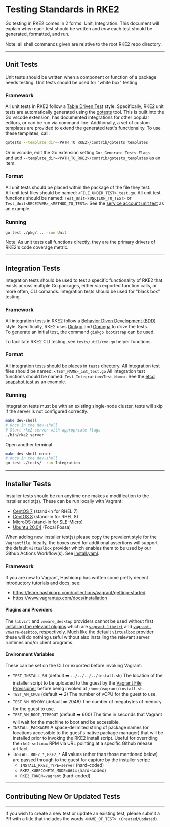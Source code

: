 # Testing Standards in RKE2

Go testing in RKE2 comes in 2 forms: Unit, Integration. This document will 
explain *when* each test should be written and *how* each test should be
generated, formatted, and run.

Note: all shell commands given are relative to the root RKE2 repo directory.

___

## Unit Tests

Unit tests should be written when a component or function of a package needs testing.
Unit tests should be used for "white box" testing.

### Framework

All unit tests in RKE2 follow a [Table Driven Test](https://github.com/golang/go/wiki/TableDrivenTests) style.
Specifically, RKE2 unit tests are automatically generated using the [gotests](https://github.com/cweill/gotests) tool.
This is built into the Go vscode extension, has documented integrations for other popular editors, or can be run via
command line. Additionally, a set of custom templates are provided to extend the generated test's functionality.
To use these templates, call:

```bash
gotests --template_dir=<PATH_TO_RKE2>/contrib/gotests_templates
```

Or in vscode, edit the Go extension setting `Go: Generate Tests Flags`  
and add `--template_dir=<PATH_TO_RKE2>/contrib/gotests_templates` as an item.

### Format

All unit tests should be placed within the package of the file they test.  
All unit test files should be named: `<FILE_UNDER_TEST>_test.go`.
All unit test functions should be named: `Test_Unit<FUNCTION_TO_TEST>` or `Test_Unit<RECEIVER>_<METHOD_TO_TEST>`.
See the [service account unit test](https://github.com/rancher/rke2/blob/master/pkg/rke2/serviceaccount_test.go) as an example.

### Running

```bash
go test ./pkg/... -run Unit
```

Note: As unit tests call functions directly, they are the primary drivers of RKE2's code coverage metric.

___

## Integration Tests

Integration tests should be used to test a specific functionality of RKE2 that exists across multiple Go packages,
either via exported function calls, or more often, CLI comands. Integration tests should be used for "black box"
testing. 

### Framework

All integration tests in RKE2 follow a [Behavior Diven Development (BDD)](https://en.wikipedia.org/wiki/Behavior-driven_development) style.
Specifically, RKE2 uses [Ginkgo](https://onsi.github.io/ginkgo/) and [Gomega](https://onsi.github.io/gomega/) to drive the tests.  
To generate an initial test, the command `ginkgo bootstrap` can be used.

To facilitate RKE2 CLI testing, see `tests/util/cmd.go` helper functions.

### Format

All integration tests should be places in `tests` directory.
All integration test files should be named: `<TEST_NAME>_int_test.go`
All integration test functions should be named: `Test_Integration<Test_Name>`.
See the [etcd snapshot test](https://github.com/rancher/rke2/blob/master/tests/etcd_int_test.go) as an example.

### Running

Integration tests must be with an existing single-node cluster, tests will skip if the server is not configured correctly.
```bash
make dev-shell
# Once in the dev-shell
# Start rke2 server with appropriate flags
./bin/rke2 server 
```
Open another terminal
```bash
make dev-shell-enter
# once in the dev-shell
go test ./tests/ -run Integration
```
___

## Installer Tests

Installer tests should be run anytime one makes a modification to the installer script(s).
These can be run locally with Vagrant:
- [CentOS 7](../tests/vagrant/install/centos7) (stand-in for RHEL 7)
- [CentOS 8](../tests/vagrant/install/centos8) (stand-in for RHEL 8)
- [MicroOS](../tests/vagrant/install/microos) (stand-in for SLE-Micro)
- [Ubuntu 20.04](../tests/vagrant/install/ubuntu-focal) (Focal Fossa)

When adding new installer test(s) please copy the prevalent style for the `Vagrantfile`.
Ideally, the boxes used for additional assertions will support the default `virtualbox` provider which
enables them to be used by our Github Actions Workflow(s). See [install.yaml](../.github/workflows/install.yaml).

### Framework

If you are new to Vagrant, Hashicorp has written some pretty decent introductory tutorials and docs, see:
- https://learn.hashicorp.com/collections/vagrant/getting-started
- https://www.vagrantup.com/docs/installation

#### Plugins and Providers

The `libvirt` and `vmware_desktop` providers cannot be used without first [installing the relevant plugins](https://www.vagrantup.com/docs/cli/plugin#plugin-install)
which are [`vagrant-libvirt`](https://github.com/vagrant-libvirt/vagrant-libvirt) and
[`vagrant-vmware-desktop`](https://www.vagrantup.com/docs/providers/vmware/installation), respectively.
Much like the default [`virtualbox` provider](https://www.vagrantup.com/docs/providers/virtualbox) these will do
nothing useful without also installing the relevant server runtimes and/or client programs.

#### Environment Variables 

These can be set on the CLI or exported before invoking Vagrant:
- `TEST_INSTALL_SH` (default :arrow_right: `../../../../install.sh`)
  The location of the installer script to be uploaded to the guest by the [Vagrant File Provisioner](https://www.vagrantup.com/docs/provisioning/file) before being invoked at `/home/vagrant/install.sh`.
- `TEST_VM_CPUS` (default :arrow_right: 2)
  The number of vCPU for the guest to use.
- `TEST_VM_MEMORY` (default :arrow_right: 2048)
  The number of megabytes of memory for the guest to use.
- `TEST_VM_BOOT_TIMEOUT` (default :arrow_right: 600)
  The time in seconds that Vagrant will wait for the machine to boot and be accessible.
- `INSTALL_PACKAGES`
  A space-delimited string of package names (or locations accessible to the guest's native package manager) that will 
  be installed prior to invoking the RKE2 install script. Useful for overriding the `rke2-selinux` RPM via URL pointing
  at a specific Github release artifact.
- `INSTALL_RKE2_*`, `RKE2_*`
  All values (other than those mentioned below) are passed through to the guest for capture by the installer script:
    - `INSTALL_RKE2_TYPE=server` (hard-coded)
    - `RKE2_KUBECONFIG_MODE=0644` (hard-coded)
    - `RKE2_TOKEN=vagrant` (hard-coded)

___

## Contributing New Or Updated Tests

___
If you wish to create a new test or update an existing test, 
please submit a PR with a title that includes the words `<NAME_OF_TEST> (Created/Updated)`.
